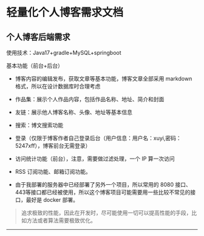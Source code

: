 # 轻量化个人博客需求文档

## 个人博客后端需求

使用技术：Java17+gradle+MySQL+springboot

基本功能（前台+后台）

- 博客内容的编辑发布，获取文章等基本功能，博客文章全部采用 markdown 格式，所以在设计数据库时合理考虑
- 作品集：展示个人作品内容，包括作品名称、地址、简介和封面
- 友链：展示他人博客名称、头像、地址等基本信息
- 搜索：博文搜索功能
- 登录（仅限于博客作者自己登录后台（用户信息：用户名：xuyi,密码：5247xff），博客前台无需登录）
- 访问统计功能（前台），注意，需要做过滤处理，一个 IP 算一次访问

- RSS 订阅功能、邮箱订阅功能。
- 由于我部署的服务器中已经部署了另外一个项目，所以常用的 8080 接口、443等接口都已经被使用，所以这个博客项目可能需要用一些比较不常见的接口，最好是 docker 部署。

> 追求极致的性能，因此在开发时，尽可能使用一切可以提高性能的手段，比如方法或者算法需要极致优化。

----
